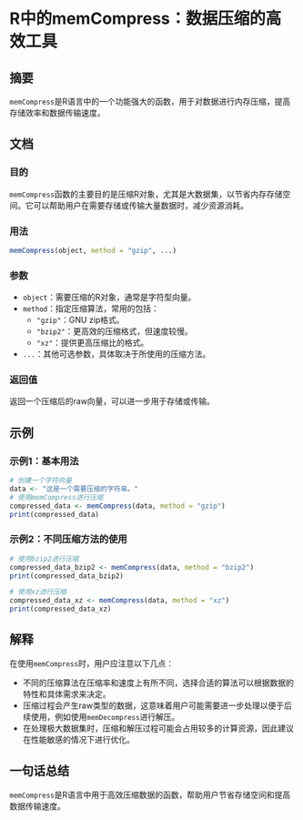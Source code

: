 <!--
Meta Description: # R中的memCompress：数据压缩的高效工具 ## 摘要 `memCompress`是R语言中的一个功能强大的函数，用于对数据进行内存压缩，提高存储效率和数据传输速度。 ## 文档 ### 目的 `memCompress`函数的主要目的是压缩R对象，尤其是大数据集，以节省内存存储空间。它可以...
Meta Keywords: memcompress, method, data, gzip, print
-->

# R中的memCompress：数据压缩的高效工具

## 摘要
`memCompress`是R语言中的一个功能强大的函数，用于对数据进行内存压缩，提高存储效率和数据传输速度。

## 文档
### 目的
`memCompress`函数的主要目的是压缩R对象，尤其是大数据集，以节省内存存储空间。它可以帮助用户在需要存储或传输大量数据时，减少资源消耗。

### 用法
```R
memCompress(object, method = "gzip", ...)
```

### 参数
- `object`：需要压缩的R对象，通常是字符型向量。
- `method`：指定压缩算法，常用的包括：
  - `"gzip"`：GNU zip格式。
  - `"bzip2"`：更高效的压缩格式，但速度较慢。
  - `"xz"`：提供更高压缩比的格式。
- `...`：其他可选参数，具体取决于所使用的压缩方法。

### 返回值
返回一个压缩后的raw向量，可以进一步用于存储或传输。

## 示例
### 示例1：基本用法
```R
# 创建一个字符向量
data <- "这是一个需要压缩的字符串。"
# 使用memCompress进行压缩
compressed_data <- memCompress(data, method = "gzip")
print(compressed_data)
```

### 示例2：不同压缩方法的使用
```R
# 使用bzip2进行压缩
compressed_data_bzip2 <- memCompress(data, method = "bzip2")
print(compressed_data_bzip2)

# 使用xz进行压缩
compressed_data_xz <- memCompress(data, method = "xz")
print(compressed_data_xz)
```

## 解释
在使用`memCompress`时，用户应注意以下几点：
- 不同的压缩算法在压缩率和速度上有所不同，选择合适的算法可以根据数据的特性和具体需求来决定。
- 压缩过程会产生raw类型的数据，这意味着用户可能需要进一步处理以便于后续使用，例如使用`memDecompress`进行解压。
- 在处理极大数据集时，压缩和解压过程可能会占用较多的计算资源，因此建议在性能敏感的情况下进行优化。

## 一句话总结
`memCompress`是R语言中用于高效压缩数据的函数，帮助用户节省存储空间和提高数据传输速度。
